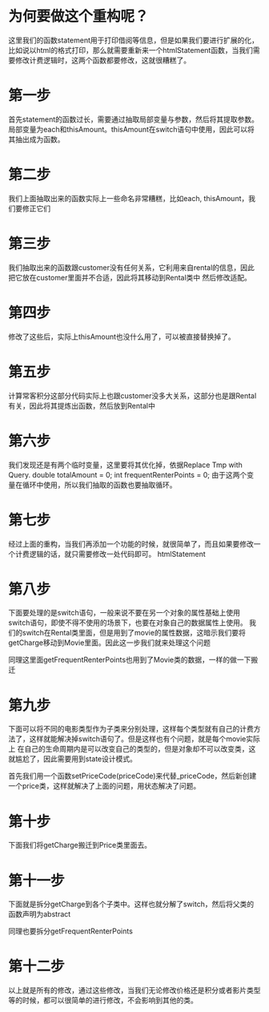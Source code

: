 # 为何要做这个重构呢？
这里我们的函数statement用于打印借阅等信息，但是如果我们要进行扩展的化，比如说以html的格式打印，那么就需要重新来一个htmlStatement函数，当我们需要修改计费逻辑时，这两个函数都要修改，这就很糟糕了。

# 第一步
首先statement的函数过长，需要通过抽取局部变量与参数，然后将其提取参数。
局部变量为each和thisAmount。thisAmount在switch语句中使用，因此可以将其抽出成为函数。

# 第二步
我们上面抽取出来的函数实际上一些命名非常糟糕，比如each, thisAmount，我们要修正它们
# 第三步
我们抽取出来的函数跟customer没有任何关系，它利用来自rental的信息，因此把它放在customer里面并不合适，因此将其移动到Rental类中
然后修改适配。

# 第四步
修改了这些后，实际上thisAmount也没什么用了，可以被直接替换掉了。

# 第五步
计算常客积分这部分代码实际上也跟customer没多大关系，这部分也是跟Rental有关，因此将其提炼出函数，然后放到Rental中

# 第六步
我们发现还是有两个临时变量，这里要将其优化掉，依据Replace Tmp with Query.
double totalAmount = 0;
int frequentRenterPoints = 0;
由于这两个变量在循环中使用，所以我们抽取的函数也要抽取循环。

# 第七步
经过上面的重构，当我们再添加一个功能的时候，就很简单了，而且如果要修改一个计费逻辑的话，就只需要修改一处代码即可。
htmlStatement

# 第八步
下面要处理的是switch语句，一般来说不要在另一个对象的属性基础上使用switch语句，即使不得不使用的场景下，也要在对象自己的数据属性上使用。
我们的switch在Rental类里面，但是用到了movie的属性数据，这暗示我们要将getCharge移动到Movie里面。因此这一步我们就来处理这个问题

同理这里面getFrequentRenterPoints也用到了Movie类的数据，一样的做一下搬迁

# 第九步
下面可以将不同的电影类型作为子类来分别处理，这样每个类型就有自己的计费方法了，这样就能解决掉switch语句了。但是这样也有个问题，就是每个movie实际上
在自己的生命周期内是可以改变自己的类型的，但是对象却不可以改变类，这就尴尬了，因此需要用到state设计模式。

首先我们用一个函数setPriceCode(priceCode)来代替_priceCode，然后新创建一个price类，这样就解决了上面的问题，用状态解决了问题。

# 第十步
下面我们将getCharge搬迁到Price类里面去。

# 第十一步
下面就是拆分getCharge到各个子类中。这样也就分解了switch，然后将父类的函数声明为abstract

同理也要拆分getFrequentRenterPoints

# 第十二步
以上就是所有的修改，通过这些修改，当我们无论修改价格还是积分或者影片类型等的时候，都可以很简单的进行修改，不会影响到其他的类。